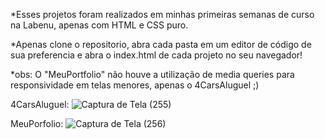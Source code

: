 *Esses projetos foram realizados em minhas primeiras semanas de curso na Labenu, apenas com  HTML e CSS puro.

*Apenas clone o repositorio, abra cada pasta em um editor de código de sua preferencia e abra o index.html de cada projeto no seu navegador!

*obs: O "MeuPortfolio" não houve a utilização de media queries para responsividade em telas menores, apenas o 4CarsAluguel ;) 

4CarsAluguel:
![Captura de Tela (255)](https://user-images.githubusercontent.com/79269035/121428897-b5d0f580-c94c-11eb-80c8-c836e5ea65d9.png)



MeuPorfolio:
![Captura de Tela (256)](https://user-images.githubusercontent.com/79269035/121429181-02b4cc00-c94d-11eb-9712-68bea7aadfc1.png)

